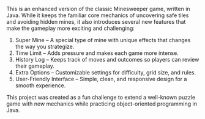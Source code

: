 This is an enhanced version of the classic Minesweeper game, written in Java. While it keeps the familiar core mechanics of uncovering safe tiles and avoiding hidden mines, it also introduces several new features that make the gameplay more exciting and challenging:

1) Super Mine – A special type of mine with unique effects that changes the way you strategize.
2) Time Limit – Adds pressure and makes each game more intense.
3) History Log – Keeps track of moves and outcomes so players can review their gameplay.
4) Extra Options – Customizable settings for difficulty, grid size, and rules.
5) User-Friendly Interface – Simple, clean, and responsive design for a smooth experience.

This project was created as a fun challenge to extend a well-known puzzle game with new mechanics while practicing object-oriented programming in Java.
